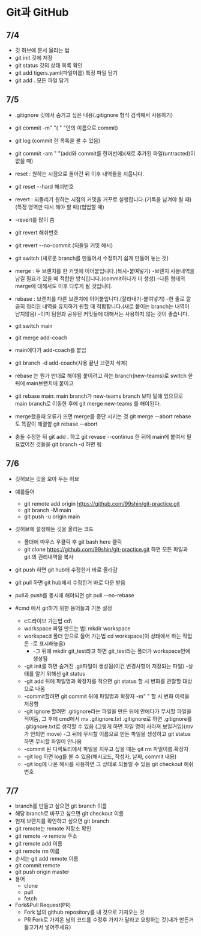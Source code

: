 # Git과 GitHub

## 7/4

- 깃 허브에 문서 올리는 법
- git init 깃에 저장
- git status 깃의 상태 목록 확인
- git add tigers.yaml(파일이름) 특정 파일 담기
- git add . 모든 파일 담기

## 7/5

- .gitignore 깃에서 숨기고 싶은 내용(.gitignore 형식 검색해서 사용하기)
- git commit -m" "( " "안의 이름으로 commit)
- git log (commit 한 목록을 볼 수 있음)
- git commit -am " "(add와 commit를 한꺼번에)(새로 추가된 파일(untracted)이 없을 때)

- reset : 원하는 시점으로 돌아간 뒤 이후 내역들을 지웁니다.
- git reset --hard 해쉬번호
- revert : 되돌리기 원하는 시점의 커밋을 거꾸로 실행합니다.(기록을 남겨야 될 때)(특정 영역만 다시 해야 할 때)(협업할 때)
- -revert를 많이 씀
- git revert 해쉬번호
- git revert --no-commit (되돌릴 커밋 해시)

- git switch (새로운 branch를 만들어서 수정하기 쉽게 만들어 놓는 것)

- merge : 두 브랜치를 한 커밋에 이어붙입니다.(복사-붙여넣기) -브랜치 사용내역을 남길 필요가 있을 때 적합한 방식입니다.(commit하나가 더 생성) -다른 형태의 merge에 대해서도 이후 다루게 될 것입니다.
- rebase : 브랜치를 다른 브랜치에 이어붙입니다.(잘라내기-붙여넣기) -한 줄로 깔끔히 정리된 내역을 유지하기 원할 때 적합합니다.(새로 붙이는 branch는 내역이 남지않음) -이미 팀원과 공유된 커밋들에 대해서는 사용하지 않는 것이 좋습니다.
- git switch main
- git merge add-coach
- main에다가 add-coach를 붙임
- git branch -d add-coach(사용 끝난 브랜치 삭제)
- rebase 는 뭔가 반대로 해야됨
  붙이려고 하는 branch(new-teams)로 switch 한 뒤에 main브랜치에 붙이고
- git rebase main: main branch가 new-teams branch 보다 밑에 있으므로 main branch로 이동한 후에 git merge new-teams 를 해야된다.

- merge했을때 오류가 뜨면 merge를 중단 시키는 것 git merge --abort
  rebase 도 똑같이 해결함 git rebase --abort

- 충돌 수정한 뒤 git add .
  하고 git revase --continue 한 뒤에 main에 붙여서 필요없어진 것들을 git branch -d 하면 됨

## 7/6

- 깃허브는 깃을 모아 두는 허브
- 예를들어
  - git remote add origin https://github.com/99shin/git-practice.git
  - git branch -M main
  - git push -u origin main
- 깃허브에 설정해둔 깃을 올리는 코드

  - 폴더에 마우스 우클릭 후 git bash here 클릭
  - git clone https://github.com/99shin/git-practice.git 하면 모든 파일과 git 의 관리내역을 복사

- git push 하면 git hub에 수정한거 바로 올라감
- git pull 하면 git hub에서 수정한거 바로 다운 받음

- pull과 push를 동시에 해야되면 git pull --no-rebase

- #cmd 에서 git하기 위한 용어들과 기본 설정
  - c드라이브 가는법 cd\
  - workspace 파일 만드는 법: mkdir workspace
  - workspacd 폴더 안으로 들어 가는법 cd workspace(이 상태에서 하는 작업은 -로 표시해놓음)
    - -그 뒤에 mkdir git_test라고 하면 git_test라는 폴더가 workspace안에 생성됨
  - -git init를 하면 숨겨진 .git파일이 생성됨(이건 변경사항이 저장되는 파일) -상태를 알기 위해선 git status
  - -git add 뒤에 파일명과 확장자를 적으면 git status 할 시 변화를 관찰할 대상으로 나옴
  - -commit할려면 git commit 뒤에 파일명과 확장자 -m" " 할 시 변화 이력을 저장함
  - -git ignore 할려면 .gitignore라는 파일을 만든 뒤에 안에다가 무시할 파일을 적어둠, 그 후에 cmd에서 mv .gitignore.txt .gitignore로 하면 .gitignore를 .gitignore.txt로 생각할 수 있음 (그렇게 하면 파일 명이 사라져 보일거임)(mv가 안되면 move) -그 뒤에 무시할 이름으로 만든 파일을 생성하고 git status하면 무시할 파일이 안나옴
  - -commit 된 디렉토리에서 파일을 지우고 싶을 때는 git rm 파일이름.확장자
  - -git log 하면 log를 볼 수 있음(해시코드, 작성자, 날짜, commit 내용)
  - -git log에 나온 해시를 사용하면 그 상태로 되돌릴 수 있음 git checkout 해쉬번호

## 7/7

- branch를 만들고 싶으면 git branch 이름
- 해당 branch로 바꾸고 싶으면 git checkout 이름
- 현재 브랜치를 확인하고 싶으면 git branch
- git remote는 remote 저장소 확인
- git remote -v remote 주소
- git remote add 이름
- git remote rm 이름
- 순서는 git add remote 이름
- git commit remote
- git push origin master
- 용어
  - clone
  - pull
  - fetch
- Fork&Pull Request(PR)
  - Fork 남의 github repository를 내 것으로 가져오는 것
  - PR Fork로 가져온 남의 코드를 수정후 가져가 달라고 요청하는 것(내가 만든거 들고가서 넣어주세요)
